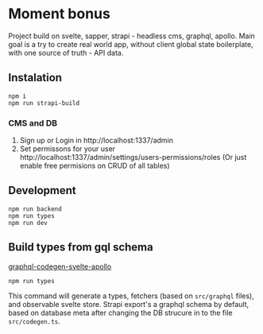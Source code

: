 # Moment bonus

Project build on svelte, sapper, strapi - headless cms, graphql, apollo.
Main goal is a try to create real world app, without client global state boilerplate, with one source of truth - API data.

## Instalation

```
npm i
npm run strapi-build
```

### CMS and DB

1. Sign up or Login in http://localhost:1337/admin
2. Set permissons for your user http://localhost:1337/admin/settings/users-permissions/roles
   (Or just enable free permisions on CRUD of all tables)

## Development

```
npm run backend
npm run types
npm run dev
```

## Build types from gql schema 
[graphql-codegen-svelte-apollo](https://github.com/ticruz38/graphql-codegen-svelte-apollo)

```
npm run types
```

This command will generate a types, fetchers (based on `src/graphql` files), and observable svelte store.
Strapi export's a graphql schema by default, based on database meta after changing the DB strucure in to the file `src/codegen.ts`.
